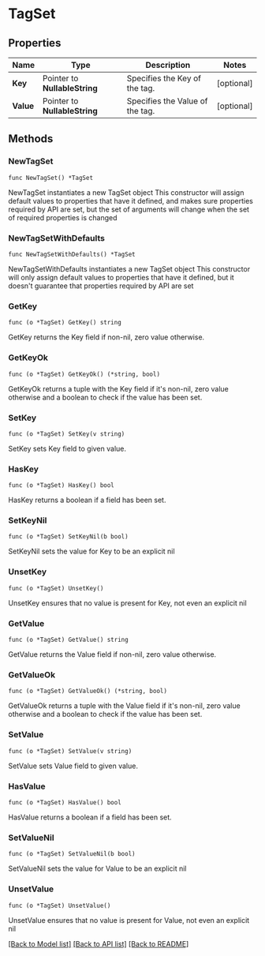 # TagSet

## Properties

Name | Type | Description | Notes
------------ | ------------- | ------------- | -------------
**Key** | Pointer to **NullableString** | Specifies the Key of the tag. | [optional] 
**Value** | Pointer to **NullableString** | Specifies the Value of the tag. | [optional] 

## Methods

### NewTagSet

`func NewTagSet() *TagSet`

NewTagSet instantiates a new TagSet object
This constructor will assign default values to properties that have it defined,
and makes sure properties required by API are set, but the set of arguments
will change when the set of required properties is changed

### NewTagSetWithDefaults

`func NewTagSetWithDefaults() *TagSet`

NewTagSetWithDefaults instantiates a new TagSet object
This constructor will only assign default values to properties that have it defined,
but it doesn't guarantee that properties required by API are set

### GetKey

`func (o *TagSet) GetKey() string`

GetKey returns the Key field if non-nil, zero value otherwise.

### GetKeyOk

`func (o *TagSet) GetKeyOk() (*string, bool)`

GetKeyOk returns a tuple with the Key field if it's non-nil, zero value otherwise
and a boolean to check if the value has been set.

### SetKey

`func (o *TagSet) SetKey(v string)`

SetKey sets Key field to given value.

### HasKey

`func (o *TagSet) HasKey() bool`

HasKey returns a boolean if a field has been set.

### SetKeyNil

`func (o *TagSet) SetKeyNil(b bool)`

 SetKeyNil sets the value for Key to be an explicit nil

### UnsetKey
`func (o *TagSet) UnsetKey()`

UnsetKey ensures that no value is present for Key, not even an explicit nil
### GetValue

`func (o *TagSet) GetValue() string`

GetValue returns the Value field if non-nil, zero value otherwise.

### GetValueOk

`func (o *TagSet) GetValueOk() (*string, bool)`

GetValueOk returns a tuple with the Value field if it's non-nil, zero value otherwise
and a boolean to check if the value has been set.

### SetValue

`func (o *TagSet) SetValue(v string)`

SetValue sets Value field to given value.

### HasValue

`func (o *TagSet) HasValue() bool`

HasValue returns a boolean if a field has been set.

### SetValueNil

`func (o *TagSet) SetValueNil(b bool)`

 SetValueNil sets the value for Value to be an explicit nil

### UnsetValue
`func (o *TagSet) UnsetValue()`

UnsetValue ensures that no value is present for Value, not even an explicit nil

[[Back to Model list]](../README.md#documentation-for-models) [[Back to API list]](../README.md#documentation-for-api-endpoints) [[Back to README]](../README.md)


